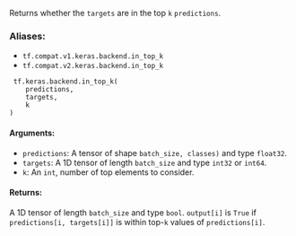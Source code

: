 Returns whether the `targets` are in the top `k` `predictions`.
### Aliases:
- `tf.compat.v1.keras.backend.in_top_k`
- `tf.compat.v2.keras.backend.in_top_k`

```
 tf.keras.backend.in_top_k(
    predictions,
    targets,
    k
)
```
#### Arguments:
- `predictions`: A tensor of shape `batch_size, classes)` and type `float32`.
- `targets`: A 1D tensor of length `batch_size` and type `int32` or `int64`.
- `k`: An `int`, number of top elements to consider.
#### Returns:
A 1D tensor of length `batch_size` and type `bool`. `output[i]` is `True` if `predictions[i, targets[i]]` is within top-`k` values of `predictions[i]`.
